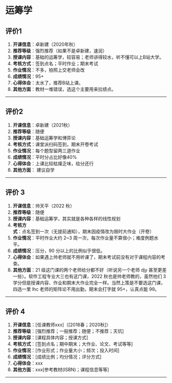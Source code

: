 # 运筹学

## 评价1


1. **开课信息**：卓新建（2020年秋）
2. **推荐等级**：强烈推荐（如果不是卓新建，速润）
3. **授课内容**：基础的运筹学，较容易；老师讲得较水，听不懂可以上B站大学。
4. **考核方式**：签到点名；平时作业；期末考试
5. **作业情况**：不多，拍照上交老师会改
6. **成绩情况**：95+
7. **心得体会**：太水了，推荐B站上课。
8. **其他方面**：教材一堆错误，选这个主要用来拉绩点。

---

## 评价2

1. **开课信息**：卓新建（2021秋）
2. **推荐等级**：随便
3. **授课内容**：基础运筹学和博弈论
4. **考核方式**：课堂派扫码签到，期末开卷考试
5. **作业情况**：每个题型留两三道作业
6. **成绩情况**：平时分占比好像40%
7. **心得体会**：上课比较枯燥乏味，给分还行
8. **其他方面**： 建议自学

---

## 评价 3

1. **开课信息**：帅天平（2022 秋）
2. **推荐等级**：随便
3. **授课内容**：基础运筹学，其实就是各种各样的线性规划
4. **考核方式**：点名签到一次（无提前通知），期末因疫情改为限时大作业（开卷）
5. **作业情况**：平时作业大约 2\~3 周一次，每次作业量不算很小；难度例题水平。
6. **成绩情况**：压分，90 分以上的比例似乎很低。
7. **心得体会**：如果遇上帅老师就不用听课了，期末考试前没有对于课程内容的考查。
8. **其他方面**：21 级这门课的两个老师给分都不好（听说另一个老师 djy 甚至更差一些）。软件工程专业大三也有这门课，2022 秋也是帅老师教的，虽然他们 3 学分但是授课内容、作业和期末大作业完全一样。当然上策是不要选这门课，四选一里 lhc 老师的矩阵论不用出勤，期末会打字就 95+，认真点能 99。

---

## 评价 4

1. **开课信息**：[任课教师xxx]（[2018春；2020秋]）
2. **推荐等级**：[强烈推荐；一般推荐；随便；不推荐；天坑]
3. **授课内容**：[课程具体内容；授课方式]
4. **考核方式**：[签到点名；期中期末；大作业、论文、考试等等]
5. **作业情况**：[作业形式；作业量大小；频次；投入时间]
6. **成绩情况**：[成绩比例；均分情况；评分方式]
7. **心得体会**：xxx
8. **其他方面**：xxx[参考教材(ISBN)；课程信息等等]

---
